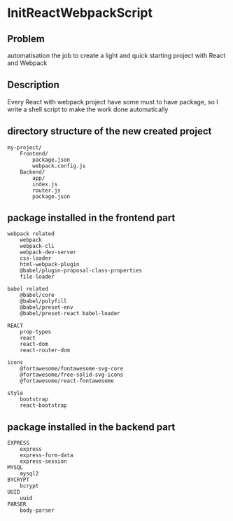 # InitReactWebpackScript

## Problem
automatisation the job to create a light and quick starting project with React and Webpack

## Description
Every React with webpack project have some must to have package, so I write a shell script to make the work done automatically

## directory structure of the new created project

```
my-project/  
    Frontend/   
        package.json   
        webpack.config.js   
    Backend/   
        app/  
        index.js  
        router.js  
        package.json  
```


## package installed in the frontend part

```
webpack related   
    webpack 
    webpack-cli 
    webpack-dev-server 
    css-loader 
    html-webpack-plugin 
    @babel/plugin-proposal-class-properties 
    file-loader

babel related 
    @babel/core 
    @babel/polyfill 
    @babel/preset-env 
    @babel/preset-react babel-loader

REACT   
    prop-types 
    react 
    react-dom 
    react-router-dom

icons   
    @fortawesome/fontawesome-svg-core 
    @fortawesome/free-solid-svg-icons 
    @fortawesome/react-fontawesome

style   
    bootstrap 
    react-bootstrap
```

## package installed in the backend part

```
EXPRESS  
    express 
    express-form-data 
    express-session
MYSQL   
    mysql2
BYCRYPT   
    bcrypt
UUID   
    uuid
PARSER   
    body-parser
```

